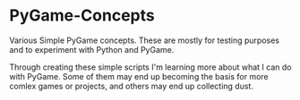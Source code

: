# PyGame-Concepts
Various Simple PyGame concepts. These are mostly for testing purposes and to experiment with Python and PyGame.

Through creating these simple scripts I'm learning more about what I can do with PyGame. Some of them may end up becoming
the basis for more comlex games or projects, and others may end up collecting dust. 
